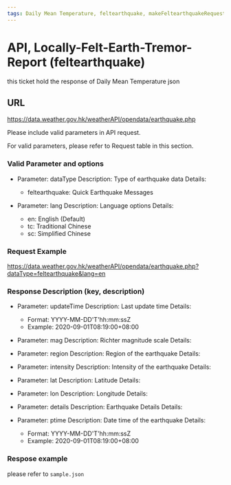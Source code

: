 ```yaml
---
tags: Daily Mean Temperature, feltearthquake, makeFeltearthquakeRequest
---
```


# API, Locally-Felt-Earth-Tremor-Report (feltearthquake)

this ticket hold the response of  Daily Mean Temperature json

## URL

<https://data.weather.gov.hk/weatherAPI/opendata/earthquake.php>

Please include valid parameters in API request.

For valid parameters, please refer to Request table in this section.

### Valid Parameter and options

- Parameter: dataType
  Description: Type of earthquake data
  Details:
  - feltearthquake: Quick Earthquake Messages

- Parameter: lang
  Description: Language options
  Details:
  - en: English (Default)
  - tc: Traditional Chinese
  - sc: Simplified Chinese

### Request Example

<https://data.weather.gov.hk/weatherAPI/opendata/earthquake.php?dataType=feltearthquake&lang=en>

### Response Description (key, description)

- Parameter: updateTime
  Description: Last update time
  Details:
  - Format: YYYY-MM-DD'T'hh:mm:ssZ
  - Example: 2020-09-01T08:19:00+08:00

- Parameter: mag
  Description: Richter magnitude scale
  Details:

- Parameter: region
  Description: Region of the earthquake
  Details:

- Parameter: intensity
  Description: Intensity of the earthquake
  Details:

- Parameter: lat
  Description: Latitude
  Details:

- Parameter: lon
  Description: Longitude
  Details:

- Parameter: details
  Description: Earthquake Details
  Details:

- Parameter: ptime
  Description: Date time of the earthquake
  Details:
  - Format: YYYY-MM-DD'T'hh:mm:ssZ
  - Example: 2020-09-01T08:19:00+08:00

### Respose example

please refer to `sample.json`
